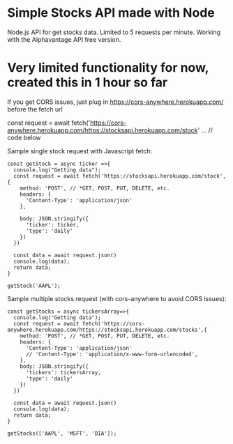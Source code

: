 # Simple Stocks API made with Node

Node.js API for get stocks data.
Limited to 5 requests per minute.
Working with the Alphavantage API free version.

# Very limited functionality for now, created this in 1 hour so far

If you get CORS issues, just plug in https://cors-anywhere.herokuapp.com/ before the fetch url

const request = await fetch('https://cors-anywhere.herokuapp.com/https://stocksapi.herokuapp.com/stock' ...  // code below

Sample single stock request with Javascript fetch:
```
const getStock = async ticker =>{
  console.log("Getting data");
  const request = await fetch('https://stocksapi.herokuapp.com/stock',{
    method: 'POST', // *GET, POST, PUT, DELETE, etc.
    headers: {
      'Content-Type': 'application/json'
    },

    body: JSON.stringify({
      'ticker': ticker,
      'type': 'daily'
    })
  })

  const data = await request.json()
  console.log(data);
  return data;
}

getStock('AAPL');
```

Sample multiple stocks request (with cors-anywhere to avoid CORS issues):

```
const getStocks = async tickersArray=>{
  console.log("Getting data");
  const request = await fetch('https://cors-anywhere.herokuapp.com/https://stocksapi.herokuapp.com/stocks',{
    method: 'POST', // *GET, POST, PUT, DELETE, etc.
    headers: {
      'Content-Type': 'application/json'
      // 'Content-Type': 'application/x-www-form-urlencoded',
    },
    body: JSON.stringify({
      'tickers': tickersArray,
      'type': 'daily'
    })
  })

  const data = await request.json()
  console.log(data);
  return data;
}

getStocks(['AAPL', 'MSFT', 'DIA']);
```



